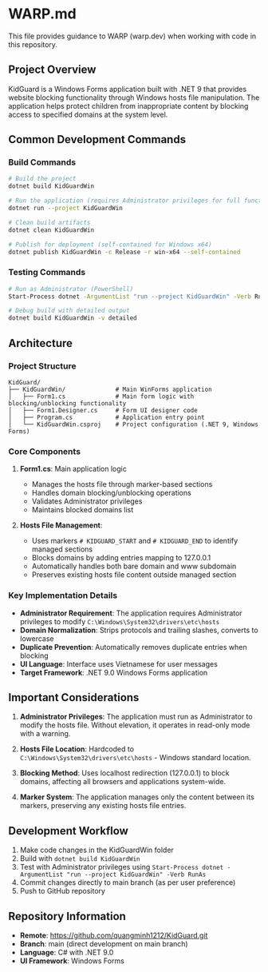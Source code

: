 # WARP.md

This file provides guidance to WARP (warp.dev) when working with code in this repository.

## Project Overview

KidGuard is a Windows Forms application built with .NET 9 that provides website blocking functionality through Windows hosts file manipulation. The application helps protect children from inappropriate content by blocking access to specified domains at the system level.

## Common Development Commands

### Build Commands
```bash
# Build the project
dotnet build KidGuardWin

# Run the application (requires Administrator privileges for full functionality)
dotnet run --project KidGuardWin

# Clean build artifacts
dotnet clean KidGuardWin

# Publish for deployment (self-contained for Windows x64)
dotnet publish KidGuardWin -c Release -r win-x64 --self-contained
```

### Testing Commands
```bash
# Run as Administrator (PowerShell)
Start-Process dotnet -ArgumentList "run --project KidGuardWin" -Verb RunAs

# Debug build with detailed output
dotnet build KidGuardWin -v detailed
```

## Architecture

### Project Structure
```
KidGuard/
├── KidGuardWin/              # Main WinForms application
│   ├── Form1.cs              # Main form logic with blocking/unblocking functionality
│   ├── Form1.Designer.cs     # Form UI designer code
│   ├── Program.cs            # Application entry point
│   └── KidGuardWin.csproj    # Project configuration (.NET 9, Windows Forms)
```

### Core Components

1. **Form1.cs**: Main application logic
   - Manages the hosts file through marker-based sections
   - Handles domain blocking/unblocking operations
   - Validates Administrator privileges
   - Maintains blocked domains list

2. **Hosts File Management**:
   - Uses markers `# KIDGUARD_START` and `# KIDGUARD_END` to identify managed sections
   - Blocks domains by adding entries mapping to 127.0.0.1
   - Automatically handles both bare domain and www subdomain
   - Preserves existing hosts file content outside managed section

### Key Implementation Details

- **Administrator Requirement**: The application requires Administrator privileges to modify `C:\Windows\System32\drivers\etc\hosts`
- **Domain Normalization**: Strips protocols and trailing slashes, converts to lowercase
- **Duplicate Prevention**: Automatically removes duplicate entries when blocking
- **UI Language**: Interface uses Vietnamese for user messages
- **Target Framework**: .NET 9.0 Windows Forms application

## Important Considerations

1. **Administrator Privileges**: The application must run as Administrator to modify the hosts file. Without elevation, it operates in read-only mode with a warning.

2. **Hosts File Location**: Hardcoded to `C:\Windows\System32\drivers\etc\hosts` - Windows standard location.

3. **Blocking Method**: Uses localhost redirection (127.0.0.1) to block domains, affecting all browsers and applications system-wide.

4. **Marker System**: The application manages only the content between its markers, preserving any existing hosts file entries.

## Development Workflow

1. Make code changes in the KidGuardWin folder
2. Build with `dotnet build KidGuardWin`
3. Test with Administrator privileges using `Start-Process dotnet -ArgumentList "run --project KidGuardWin" -Verb RunAs`
4. Commit changes directly to main branch (as per user preference)
5. Push to GitHub repository

## Repository Information

- **Remote**: https://github.com/quangminh1212/KidGuard.git
- **Branch**: main (direct development on main branch)
- **Language**: C# with .NET 9.0
- **UI Framework**: Windows Forms